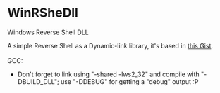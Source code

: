 # WinRSheDll
Windows Reverse Shell DLL

A simple Reverse Shell as a Dynamic-link library, it's based in [this Gist](https://gist.github.com/otavioarj/218ad828b6909345c15bfcf6072b4eb4).
<br>
<br>GCC:<br>
* Don't forget to link using "-shared -lws2_32" and compile with "-DBUILD_DLL"; use "-DDEBUG" for getting a "debug" output :P
